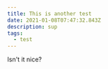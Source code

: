 ```yaml
---
title: This is another test
date: 2021-01-08T07:47:32.843Z
description: sup
tags:
  - test
---
```

Isn't it nice?